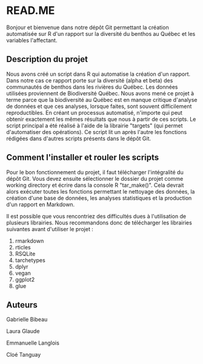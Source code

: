 # READ.ME
Bonjour et bienvenue dans notre dépôt Git permettant la création automatisée sur R d'un rapport sur la diversité du benthos au Québec et les variables l'affectant. 

## Description du projet
Nous avons créé un script dans R qui automatise la création d'un rapport. Dans notre cas ce rapport porte sur la diversité (alpha et beta) des communautés de benthos dans les rivières du Québec. Les données utilisées proviennent de Biodiversité Québec.
Nous avons mené ce projet à terme parce que la biodiversité au Québec est en manque critique d'analyse de données et que ces analyses, lorsque faites, sont souvent difficilement reproductibles. En créant un processus automatisé, 
n'importe qui peut obtenir exactement les mêmes résultats que nous à partir de ces scripts. Le script principal a été réalisé à l'aide de la librairie "targets" (qui permet d'automatiser des opérations). 
Ce script lit un après l'autre les fonctions rédigées dans d'autres scripts présents dans le dépôt Git. 

## Comment l'installer et rouler les scripts
Pour le bon fonctionnement du projet, il faut télécharger l'intégralité du dépôt Git. Vous devez ensuite sélectionner le dossier du projet comme working directory et écrire dans la console R "tar_make()".
Cela devrait alors exécuter toutes les fonctions permettant le nettoyage des données, la création d'une base de données, les analyses statistiques et la production d'un rapport en Markdown. 

Il est possible que vous rencontriez des difficultés dues à l'utilisation de plusieurs librairies. Nous recommandons donc de télécharger les librairies suivantes avant d'utiliser le projet :
1. rmarkdown
2. rticles
3. RSQLite
4. tarchetypes
5. dplyr
6. vegan
7. ggplot2
8. glue

## Auteurs
Gabrielle Bibeau

Laura Glaude

Emmanuelle Langlois

Cloé Tanguay
